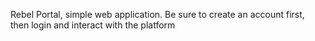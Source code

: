 Rebel Portal, simple web application. Be sure to create an account first, then login and interact with the platform
